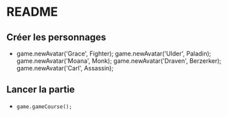 # README

## Créer les personnages
- game.newAvatar('Grace', Fighter);
game.newAvatar('Ulder', Paladin);
game.newAvatar('Moana', Monk);
game.newAvatar('Draven', Berzerker);
game.newAvatar('Carl', Assassin);

## Lancer la partie
- `game.gameCourse();`